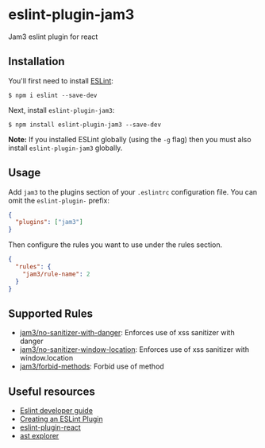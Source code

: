 # eslint-plugin-jam3

Jam3 eslint plugin for react

## Installation

You'll first need to install [ESLint](http://eslint.org):

```
$ npm i eslint --save-dev
```

Next, install `eslint-plugin-jam3`:

```
$ npm install eslint-plugin-jam3 --save-dev
```

**Note:** If you installed ESLint globally (using the `-g` flag) then you must also install `eslint-plugin-jam3` globally.

## Usage

Add `jam3` to the plugins section of your `.eslintrc` configuration file. You can omit the `eslint-plugin-` prefix:

```json
{
  "plugins": ["jam3"]
}
```

Then configure the rules you want to use under the rules section.

```json
{
  "rules": {
    "jam3/rule-name": 2
  }
}
```

## Supported Rules

- [jam3/no-sanitizer-with-danger](docs/rules/no-sanitizer-with-danger.md): Enforces use of xss sanitizer with danger
- [jam3/no-sanitizer-window-location](docs/rules/no-sanitizer-window-location.md): Enforces use of xss sanitizer with window.location
- [jam3/forbid-methods](docs/rules/forbid-methods.md): Forbid use of method

## Useful resources

- [Eslint developer guide](https://eslint.org/docs/developer-guide/)
- [Creating an ESLint Plugin](https://medium.com/@btegelund/creating-an-eslint-plugin-87f1cb42767f)
- [eslint-plugin-react](https://www.npmjs.com/package/eslint-plugin-react)
- [ast explorer](https://astexplorer.net/)

